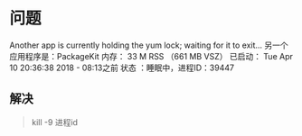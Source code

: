  # 问题
 Another app is currently holding the yum lock; waiting for it to exit...
  另一个应用程序是：PackageKit
    内存： 33 M RSS （661 MB VSZ）
    已启动： Tue Apr 10 20:36:38 2018 - 08:13之前
    状态  ：睡眠中，进程ID：39447
## 解决
> kill -9 进程id